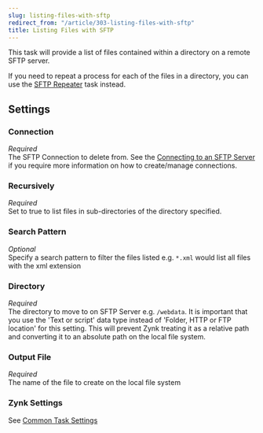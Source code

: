 ```yaml
---
slug: listing-files-with-sftp
redirect_from: "/article/303-listing-files-with-sftp"
title: Listing Files with SFTP
---
```

This task will provide a list of files contained within a directory on a remote SFTP server.

If you need to repeat a process for each of the files in a directory, you can use the [SFTP Repeater](sftp-repeater) task instead.

## Settings
### Connection
_Required_  
The SFTP Connection to delete from.  See the [Connecting to an SFTP Server](connecting-to-an-sftp-server) if you require more information on how to create/manage connections.

### Recursively
_Required_  
Set to true to list files in sub-directories of the directory specified.

### Search Pattern
_Optional_  
Specify a search pattern to filter the files listed e.g. `*.xml` would list all files with the xml extension

### Directory
_Required_  
The directory to move to on SFTP Server e.g. `/webdata`.  It is important that you use the 'Text or script' data type instead of   'Folder, HTTP or FTP location' for this setting. This will prevent Zynk  treating it as a relative path and converting it to an  absolute path on  the local file system.

### Output File 
_Required_  
The name of the file to create on the local file system

### Zynk Settings
See [Common Task Settings](common-task-settings)